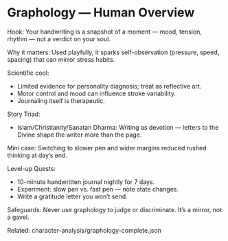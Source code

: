 # Graphology — Human Overview

Hook:
Your handwriting is a snapshot of a moment — mood, tension, rhythm — not a verdict on your soul.

Why it matters:
Used playfully, it sparks self-observation (pressure, speed, spacing) that can mirror stress habits.

Scientific cool:
- Limited evidence for personality diagnosis; treat as reflective art.
- Motor control and mood can influence stroke variability.
- Journaling itself is therapeutic.

Story Triad:
- Islam/Christianity/Sanatan Dharma: Writing as devotion — letters to the Divine shape the writer more than the page.

Mini case:
Switching to slower pen and wider margins reduced rushed thinking at day’s end.

Level-up Quests:
- 10-minute handwritten journal nightly for 7 days.
- Experiment: slow pen vs. fast pen — note state changes.
- Write a gratitude letter you won’t send.

Safeguards:
Never use graphology to judge or discriminate. It’s a mirror, not a gavel.

Related: character-analysis/graphology-complete.json

